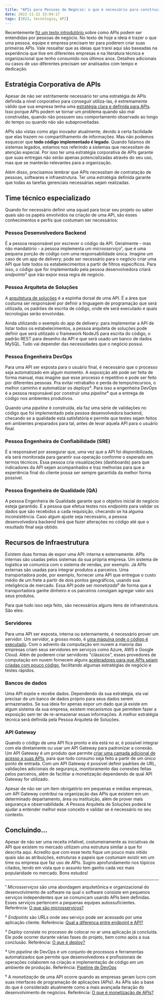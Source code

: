 ```yaml
---
title: "APIs para Pessoas de Negócio: o que é necessário para construir APIs"
date: 2022-11-22 15:04:17
tags: [2022, tecnologia, API]
---
```


Recentemente [fiz um texto introdutório ](https://danilocardoso.dev/blog/apis-pessoas-negocio-breve-introducao/) sobre como APIs podem ser entendidas por pessoas de negócio. No texto de hoje a ideia é trazer o que uma pessoa, equipe e empresa precisam ter para poderem criar suas primeiras APIs. Vale ressaltar que as ideias que trarei aqui são baseadas na experiência que tive em diferentes empresas e na literatura técnica e organizacional que tenho consumido nos últimos anos. Detalhes adicionais ou casos de uso diferentes precisam ser analisados com tempo e dedicação.

## Estratégia Corporativa de APIs
Apesar de não ser estritamente necessário ter uma estratégia de APIs definida a nível corporativo para conseguir utiliza-las, é extremamente válido que sua empresa tenha uma [estratégia clara e definida para APIs](https://br.sensedia.com/post/como-a-estrategia-api-first-beneficia-negocios-de-solucoes-digitais). Isso porque APIs podem se tornar um problema quando são mal construídas, quando não possuem seu comportamento observado ao longo do tempo ou quando não são subaproveitadas.

APIs são vistas como algo inovador atualmente, devido à certa facilidade que elas trazem no compartilhamento de informações. Mas não podemos esquecer que **todo código implementado é legado**. Quando falamos de sistemas legados, estamos nos referindo a sistemas que necessitam de atenção especial. Por isso ter uma estratégia corporativa de APIs garante que suas entregas não serão apenas potencializadas através do seu uso, mas que se manterão relevantes para a organização. 

Além disso, precisamos lembrar que APIs necessitam de contratação de pessoas, softwares e infraestrutura. Ter uma estratégia definida garante que todas as tarefas gerenciais necessárias sejam realizadas. 

## Time técnico especializado
Quando for necessário definir uma squad para tocar seu projeto ou saber quais são os papéis envolvidos na criação de uma API, são esses conhecimentos e perfis que costumam ser necessários:

### Pessoa Desenvolvedora Backend
É a pessoa responsável por escrever o código da API. Geralmente - mas não mandatório - a pessoa implementa um *microsserviço*¹, que é uma pequena porção de código com uma responsabilidade única. Imagine um caso de um app de delivery; pode ser necessário para o negócio criar uma API que liste todos os estabelecimentos a partir de filtros específicos. Para isso, o código que for implementado pela pessoa desenvolvedora criará *endpoints*² que irão expor essa regra de negócio. 

### Pessoa Arquiteta de Soluções
A [arquitetura de soluções](https://santodigital.com.br/arquitetura-de-solucoes/) é a espinha dorsal de uma API. É a área que costuma ser responsável por definir a linguagem de programação que será utilizada, os padrões de escrita de código, onde ele será executado e quais tecnologias serão envolvidas. 

Ainda utilizando o exemplo do app de delivery: para implementar a API de listar todos os estabelecimentos, a pessoa arquiteta de soluções pode definir que será utilizado o framework NodeJS para escrita do código, o padrão REST para desenho da API e que será usado um banco de dados MySQL. Tudo vai depender das necessidades que o negócio possui. 

### Pessoa Engenheira DevOps
Para uma API ser exposta para o usuário final, é necessário que o processo seja automatizado em algum momento. A exposição até pode ser feita de forma manual, mas imagine que esse processo é repetitivo e pode ser feito por diferentes pessoas. Pra evitar retrabalho e perda de tempo/recursos, o melhor caminho é automatizar os *deploys*³. Para isso a engenheira DevOps é a pessoa responsável por construir uma *pipeline*⁴ que a entrega de código nos ambientes produtivos.

Quando uma *pipeline* é construída, ela faz uma série de validações no código que foi implementado pela pessoa desenvolvedora backend, checando se a qualidade está satisfatória e permite que testes sejam feitos em ambientes preparados para tal, antes de levar aquela API para o usuário final. 

### Pessoa Engenheira de Confiabilidade (SRE)
É a responsável por assegurar que, uma vez que a API foi disponibilizada, ela será monitorada para garantir sua operação conforme o esperado em termos técnicos. Essa pessoa cria visualizações (dashboards) para que indicadores da API sejam acompanhados e traz melhorias para que a experiência final do cliente possa ser sempre garantida da melhor forma possível.  

### Pessoa Engenheira de Qualidade (QA)
A pessoa Engenheira de Qualidade garante que o objetivo inicial do negócio esteja garantido. É a pessoa que efetua testes nos *endpoints* para validar os dados que são recebidos a cada requisição, checando se há alguma inconsistência. Caso algum ajuste seja necessário, a pessoa desenvolvedora backend terá que fazer alterações no código até que o resultado final seja obtido. 

## Recursos de Infraestrutura  
Existem duas formas de expor uma API: interna e externamente. APIs internas são usadas pelos sistemas da sua própria empresa. Um sistema de logística se comunica com o sistema de vendas, por exemplo. Já APIs externas são usadas para integrar produtos a parceiros. Uma transportadora pode, por exemplo, fornecer uma API que entregue o custo médio de um frete a partir de dois pontos geográficos, usando sua inteligência de mercado. Essa API pode ser *monetizada*⁵ de forma que a transportadora ganhe dinheiro e os parceiros consigam agregar valor aos seus produtos.

Para que tudo isso seja feito, são necessários alguns itens de infraestrutura. São eles:


### Servidores
Para uma API ser exposta, interna ou externamente, é necessário prover um servidor. Um servidor, a grosso modo, é [uma máquina onde o código é executado](https://developer.mozilla.org/pt-BR/docs/Learn/Common_questions/What_is_a_web_server). Com o advento da computação em nuvem a maioria das empresas criam seus servidores em serviços como Azure, AWS e Google Cloud. Além de poderem criar servidores "clássicos", esses provedores de computação em nuvem fornecem alguns [aceleradores para que APIs sejam criadas com pouco código](https://learn.microsoft.com/en-us/azure/api-management/mock-api-responses?tabs=azure-portal), facilitando algumas estratégias de negócio e testes rápidos.

### Bancos de dados
Uma API expõe e recebe dados. Dependendo da sua estratégia, ela vai precisar de um banco de dados próprio para seus dados serem armazenados. Se sua ideia for apenas expor um dado que já existe em algum sistema da sua empresa, existem mecanismos que permitem fazer a exposição sem ter de re-armazenar essas informações. A melhor estratégia técnica será definida pela Pessoa Arquiteta de Soluções.

### API Gateway 
Quando o código de uma API fica pronto e ela está no ar, é possível integrar com ela diretamente ou usar um API Gateway para padronizar a conexão. Um API Gateway é um produto que permite [criar uma camada adicional de acesso a suas APIs](https://www.redhat.com/pt-br/topics/api/what-does-an-api-gateway-do), para que todo consumo seja feito a partir de um único ponto de entrada. Com um API Gateway é possível definir padrões de URL, validações adicionais de segurança, monitoramento das conexões feitas pelos parceiros, além de facilitar a monetização dependendo de qual API Gateway for utilizado. 

Apesar de não ser um item obrigatório em pequenas e médias empresas, um API Gateway contribui na organização das APIs que existem em um determinado departamento, área ou instituição, além de prover mais segurança e observabilidade. A Pessoa Arquiteta de Soluções poderá te ajudar a entender melhor esse conceito e validar se é necessário no seu contexto. 


## Concluindo...
Apesar de não ser uma receita infalível, costumeiramente as iniciativas de API que existem no mercado utilizam uma estrutura similar a que foi descrita aqui. Acredito que com esse texto fique um pouco mais nítido quais são as atribuições, estruturas e papeis que costumam existir em um time ou empresa que faz uso de APIs. Sugiro aprofundamento nos tópicos citados, tendo em vista que o assunto tem ganho cada vez mais popularidade no mercado. Bons estudos!

---

¹ *Microsserviços* são uma abordagem arquitetônica e organizacional do desenvolvimento de software na qual o software consiste em pequenos serviços independentes que se comunicam usando APIs bem definidas. Esses serviços pertencem a pequenas equipes autossuficientes. Referência: [O que são microsserviços?](https://aws.amazon.com/pt/microservices/)


² *Endpoints* são URLs onde seu serviço pode ser acessado por uma aplicação cliente. Referência: [Qual a diferença entre endpoint e API?](https://pt.stackoverflow.com/questions/86399/qual-a-diferença-entre-endpoint-e-api)

³ *Deploy* consiste no processo de colocar no ar uma aplicação já concluída. Ele pode ocorrer durante várias fases do projeto, bem como após a sua conclusão. Referência: [O que é deploy?](https://coodesh.com/blog/dicionario/o-que-e-deploy/)

⁴ Um *pipeline* de DevOps é um conjunto de processos e ferramentas automatizados que permite que desenvolvedores e profissionais de operações colaborem na criação e implementação de código em um ambiente de produção. Referência: [Pipeline de DevOps](https://www.atlassian.com/br/devops/devops-tools/devops-pipeline)

⁵ A *monetização* de uma API ocorre quando as empresas geram lucro com suas interfaces de programação de aplicações (APIs). As APIs são a base do que é considerado atualmente como a mais avançada iteração do desenvolvimento de negócios. Referência: [O que é monetização de APIs?](https://www.redhat.com/pt-br/topics/api/what-is-api-monetization)


